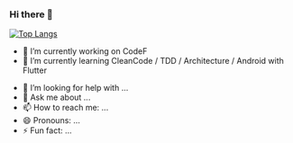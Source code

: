### Hi there 👋
[![Top Langs](https://github-readme-stats.vercel.app/api/top-langs/?username=hydok&layout=compact)](https://github.com/anuraghazra/github-readme-stats)
<!--
**hydok/hydok** is a ✨ _special_ ✨ repository because its `README.md` (this file) appears on your GitHub profile.

Here are some ideas to get you started:-->

- 🔭 I’m currently working on CodeF
- 🌱 I’m currently learning CleanCode / TDD / Architecture / Android with Flutter
<!-- - 👯 I’m looking to collaborate on ... -->
- 🤔 I’m looking for help with ...
- 💬 Ask me about ...
- 📫 How to reach me: ...
- 😄 Pronouns: ...
- ⚡ Fun fact: ...


